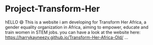 # Project-Transform-Her
hELLO :smile:
This is a website i am developing for Transform Her Africa, a gender equality organization in Africa, aiming to empower, educate and train women in STEM jobs.
you can have a look at the website here:
https://harrykayneezy.github.io/Transform-Her-Africa-Old/
...
